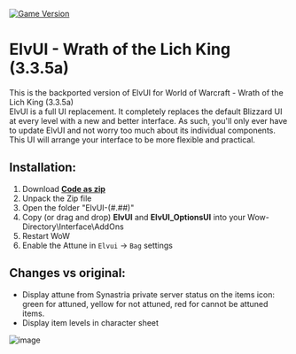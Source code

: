 [![Game Version](https://img.shields.io/badge/wow-3.3.5-blue.svg)](https://github.com/aurele-l/ElvUI_Attune)

# ElvUI - Wrath of the Lich King (3.3.5a)

This is the backported version of ElvUI for World of Warcraft - Wrath of the Lich King (3.3.5a)
<br />
ElvUI is a full UI replacement.
It completely replaces the default Blizzard UI at every level with a new and better interface.
As such, you'll only ever have to update ElvUI and not worry too much about its individual components.
This UI will arrange your interface to be more flexible and practical.


## Installation:

1. Download **[Code as zip](https://github.com/aurele-l/ElvUI_Attune/archive/refs/heads/master.zip)**
2. Unpack the Zip file
3. Open the folder "ElvUI-(#.##)"
4. Copy (or drag and drop) **ElvUI** and **ElvUI_OptionsUI** into your Wow-Directory\Interface\AddOns
5. Restart WoW
6. Enable the Attune in `Elvui` -> `Bag` settings

## Changes vs original:

* Display attune from Synastria private server status on the items icon: green for attuned, yellow for not attuned, red for cannot be attuned items.
* Display item levels in character sheet


![image](https://github.com/aurele-l/ElvUI_Attune/assets/9089337/89542e85-031d-49e1-b6e2-d078c96a980d)

